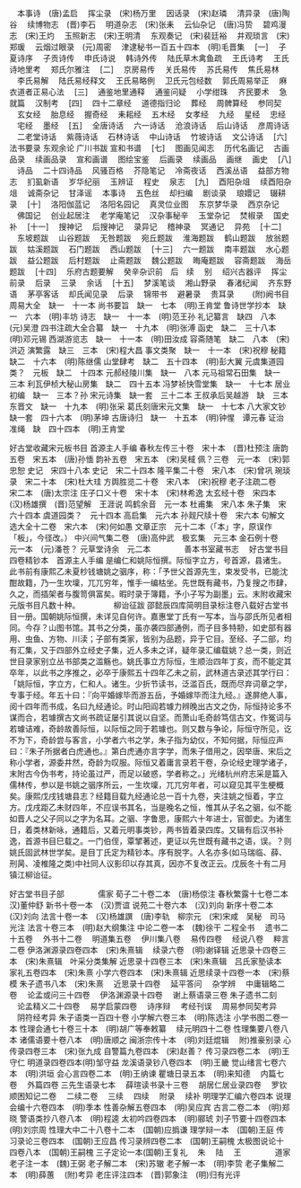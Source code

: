 <!-- { "loadSidebar": true } -->
　本事诗　(唐)孟启
　挥尘录　(宋)杨万里
　因话录　(宋)赵璘
　清异录　(唐)陶谷
　续博物志　(晋)李石
　明道杂志　(宋)张耒
　云仙杂记　(唐)冯贽
　碧鸡漫志　(宋)王灼
　玉照新志　(宋)王明清
　东观奏记　(宋)裴廷裕
　井观琐言　(宋)郑瑗
　云烟过眼录　(元)周密
　津逮秘书一百五十四本　(明)毛晋集
　[一]
　子夏诗序
　子贡诗传
　申氏诗说
　韩诗外传
　陆氏草木禽鱼疏
　王氏诗考
　王氏诗地里考
　郑氏尔雅注
　[二]
　京房易传
　关氏易传
　苏氏易传
　焦氏易林
　李氏易解
　陆氏易经释文
　王氏易略例
　卫氏元包经数
　郭氏周易举正
　麻衣道者正易心法
　[三]
　通鉴地里通释
　通鉴问疑
　小学绀珠
　齐民要术
　急就篇
　汉制考
　[四]
　四十二章经
　道德指归论
　葬经
　周髀算经
　参同契
　玄女经
　胎息经
　握奇经
　耒耜经
　五木经
　女孝经
　九经
　星经
　忠经
　宅经
　墨经
　[五]
　全唐诗话
　六一诗话
　沧浪诗话
　后山诗话
　彦周诗话
　二老堂诗话
　紫薇诗话
　石林诗话
　中山诗话
　竹坡诗话
　文公诗话
　[六]
法书要录
东观余论
广川书跋
宣和书谱
　[七]
　图画见闻志
　历代名画记
　古画品录
　续画品录
　宣和画谱
　图绘宝鉴
　后画录
　续画品
　画继
　画史
　[八]
　诗品
　二十四诗品
　风骚百格
　芥隐笔记
　冷斋夜话
　西溪丛语
　益部方物志
　扪虱新语
　岁华纪丽
　玉辨证
　程史
　泉志
　[九]
　酉阳杂俎
　续酉阳杂俎
　诚斋杂记
　甘泽谣
　本事诗
　五色丝
　却扫编
　剧谈录
　琅嬛记
　辍耕录
　[十]
　洛阳伽蓝记
　洛阳名园记
　真灵位业图
　东京梦华录
　西京杂记
　佛国记
　创业起居注
　老学庵笔记
　汉杂事秘辛
　玉堂杂记
　焚椒录
　国史补
　[十一]
　搜神记
　后搜神记
　录异记
　稽神录
　冥通记
　异苑
　[十二]
　东坡题跋
　山谷题跋
　无咎题跋
　宛丘题跋
　淮海题跋
　鹤山题跋
　放翁题跋
　姑溪题跋
　石门题跋
　西山题跋
　[十三]
　六一题跋
　南丰题跋
　水心题跋
　益公题跋
　后村题跋
　止斋题跋
　魏公题跋
　晦庵题跋
　容斋题跋
　海岳题跋
　[十四]
　乐府古题要解
　癸辛杂识前　后　续
　别
　绍兴古器评
　挥尘前录
　后录
　三录
　余话
　[十五]
　梦溪笔谈
　湘山野录
　春渚纪闻
　齐东野语
　茅亭客话
　却氏闻见录
　后录
　锦带书
　避暑录
　贵耳录
　　(附)阙书目
周易大全　缺一　十一本
尚书要旨　缺一　七本　(明)王肯堂
鲁诗世学抄本　缺一　六本　(明)丰坊
诗志　缺一　十一本　(明)范王孙
礼记纂言　缺四　八本　(元)吴澄
四书注疏大全合纂　缺一　十九本　(明)张溥
函史　缺二　三十八本　(明)邓元锡
西湖游览志　缺一　十一本　(明)田汝成
容斋随笔　缺二　八本　(宋)洪迈
演繁露　缺三　三本　(宋)程大昌
事文类聚　缺一　十一本　(宋)祝穆
秘籍　缺二　十六本　(明)陈继儒
山堂肆考　缺二　五十四本　(明)彭大翼
元虞集道园类？　元板　缺二　十四本
元郝经陵川集　缺一　八本
元马祖常石田集　缺一　三本
利瓦伊桢大秘山房集　缺二　四十五本
冯梦祯快雪堂集　缺一　十七本
居业初编　缺一　三本？孙
宋元诗集　缺一套　三十二本
王叔承后吴越游　缺　三本
东晋文　缺一　十九本　(明)张采
葛氏刻唐宋元文集　缺一　十七本
八大家文钞　缺一套　四十六本　(明)茅坤
古唐诗归　缺一　十五本　(明)钟惺　谭元春
证治准绳　缺　四十四本　(明)王肯堂

好古堂收藏宋元板书目
首源主人手编
春秋左传三十卷　宋十本　(晋)杜预注
唐韵五卷　宋五本　(唐)孙愐
韵补五卷　宋五本　(宋)吴棫
佩？三卷　元一本　(宋)郭忠恕
史记　宋四十八本
史记　宋二十四本
隆平集二十卷　宋八本　(宋)曾巩
琬琰录　宋二十本　(宋)杜大珪
方舆胜览二十卷　宋八本　(宋)祝穆
老子注疏二卷　宋二本　(唐)太宗注
庄子口义十卷　宋十本　(宋)林希逸
太玄经十卷　宋四本　(汉)杨雄撰　(晋)范望解　王涯说
鸣鹤余音　元一本
杜甫集　宋八本
朱子集　宋六十四本
虞道园类？　元十四本
高启集　元六本
孙觌尺牍十卷　宋六本
句解文选大全十二卷　宋六本　(宋)何如愚
文章正宗　元十二本（「本」字，原误作「板」，今径改。）
中兴间气集二卷　(唐)高仲武　极玄集　元三本
金石例十卷　元一本　(元)潘苍？
元草堂诗余　元二本
　　　　善本书室藏书志
　好古堂书目四卷精钞本　首源主人手编
是编仁和姚际恒撰。际恒字立方，号首源，县诸生。此书前有康熙乙未夏杪钱塘姚之骃序，称：「予世父首源先生，束发受书，已能沈酣故籍，乃一生坎壈，兀兀穷年，惟手一编枯坐。先世既有藏书，乃复搜之市肆，久之，而插架者与腹笥俱富矣。暇时录于簿籍，予小子写为副墨」云。末附收藏宋元版书目凡数十种。
　　　　柳诒征跋
邵懿辰四库简明目录标注卷八载好古堂书目一册。国朝姚际恒撰，未详见自何许。嘉惠堂丁氏有一写本，当与邵氏所见者相同。今存？山图书馆。其书之分类，虽亦袭四部通例，而子目多特刱，如史部有器用、虫鱼、方物、川渎；子部有类家，皆别为品题，异于它目。至经、子二部，均有汇集，又于四部外立经史子集，近人多未之详，疑年录汇编载姚？总一类，则近世目录家别立丛书部类之滥觞也。姚氏事立方际恒，生顺治四年丁亥，而不能定其卒年，以此书之序推之，必卒于康熙五十四年乙未之前，武林道古录述其学行曰：「姚际恒，字立方，仁和人。诸生。少折节读书，泛滥百氏，既而尽弃词章之学，专事于经。年五十曰：『向平婚嫁毕而游五岳，予婚嫁毕而注九经。』遂屏绝人事，阅十四年而书成，名曰九经通论。时山阳阎若璩力辨晚出古文之伪，际恒持论多不谋而合，若璩撰古文尚书疏证屡引其说以自坚。而萧山毛奇龄笃信古文，作冤词与若璩诘难，奇龄故善际恒，以际恒之同于若璩也。则又数与争论，际恒守所见，讫不为下，奇龄尝与客言，小学者六书之学，朱子指为幼仪，不知何据，际恒应声曰：『朱子所据者白虎通也。』第白虎通亦言字学，而朱子借用之，因举唐、宋后之称小学者，源委井然，奇龄为叹服。际恒又着庸言录若干卷，杂论经史理学诸子，末附古今伪书考，持论虽过严，而足以破惑，学者称之。」光绪杭州府志采是篇入儒林传，参以是书姚之骃序所云，一生坎壈，兀兀穷年者，可以窥见其平生梗概矣。康熙戊戌钱塘县志？经籍目载九经通论总一百十九卷，夹注姚之恒着，字立方。戊戌距乙未财四年，不应误书其名，当是晚名之恒，惟其从子名之骃，似不能如晋人之父子同以之字为名耳。之骃、字鲁思，康熙六十年进士，官御史。为诸生日，着类林新咏，通籍后，又着元明事类钞，两书皆着录四库。又辑有后汉书补逸，首源书目巳载之。一门伯侄，覃揅著述，更证以先世既有藏书之语，误。？则姚氏固武林世学矣。是目丁氏定为精钞本。序有脱字。人名亦多(如马瑞临、薛、刑昺、凌椎隆之类)中社同人议影印以存其真，因亦不复改正云。戊辰冬十有二月镇江柳诒征。










好古堂书目子部
　　　　儒家
荀子二十卷二本　(唐)杨倞注
春秋繁露十七卷二本　汉)董仲舒
新书十卷一本　(汉)贾谊
说苑二十卷六本　(汉)刘向
新序十卷二本　(汉)刘向
法言十卷一本　(汉)杨雄譔　(唐)李轨　柳宗元　(宋)宋咸　吴秘　司马光注
法言十卷三本　(明)赵大纲集注
中论二卷一本　(魏)徐干
二程全书
　遗书二十五卷
　外书十二卷
　明道集五卷
　伊川集八卷
　易传四卷
　经说八卷
　粹言二卷
伊洛渊源录四卷四本　(宋)朱熹辑
　续录六卷　(明)谢铎辑
近思录十四卷三本　(宋)朱熹辑　叶采分类集解
近思录十四卷三本　(宋)朱熹辑　吕氏家塾读本
家礼五卷四本　(宋)朱熹
小学六卷四本　(宋)朱熹辑
近思续录十四卷一本　(宋)蔡模
朱子遗书八本　(宋)朱熹
　近思录十四卷
　延平答问
　杂学辨
　中庸辑略二卷
　论孟或问三十四卷
　伊洛渊源录十四卷
　谢上蔡语录三卷
朱子遗书二刻
　论孟精义二十四卷
　易学启蒙四卷
　诗序辩
　考经刊误
　周易参同契考异
　阴符经考异
朱子语类一百四十卷
小学解六卷三本　(明)陈选注
小学书图二卷一本
性理会通七十卷三十本　(明)胡广等奉敕纂
　续元明四十二卷
性理集要八卷八本
诸儒语要十卷八本　(明)唐顺之
闽浙宗传十本　(明)刘廷焜辑
　附)推豪别录
心传录四卷三本　(宋)张九成
自警篇九卷四本　(宋)赵善？
传习录四卷二本　(明)王守仁
明道录四卷四本(明)邹守益
龙溪语录钞八卷四本　(明)王畿
觉山绪言七卷六本　(明)洪垣
会心言四卷二本　(明)王纳谏
瞿塘日录五本　(明)来知德
　内篇七卷
　外篇四卷
三先生语录七本
　薛瑄读书录十三卷
　胡居仁居业录四卷
　罗钦顺困知记二卷
　二续二卷
　三续
　四续
　附录
　续补
明理学汇编六卷四本
说理会编十六卷四本　(明)季本
性善杂解五卷四本　(明)吴应宾
古言二卷二本　(明)郑晓
警语类抄八卷八本　(明)程逵
太初吟四卷四本　(明)郦琥
刘子节要十四卷四本　(明)刘宗周
性理大中二十八卷十二本　(国朝)应撝谦
理学辩一本　(国朝)王庭
传习录论三卷四本　(国朝)王应昌
传习录辨四卷二本　(国朝)王嗣槐
太极图说论十四卷八本　(国朝)王嗣槐
三子定论一本(国朝)王复礼
　朱
　陆
　王
　　　　道家
老子注一本　(魏)王弼
老子解二本　(宋)苏辙
老子解一本　(明)李贽
老子集解二本　(明)薛蕙
　(附)考异
老庄评注四本　(晋)郭象注　(明)归有光评
